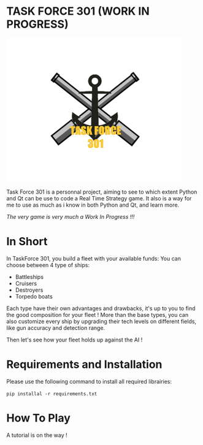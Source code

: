 ﻿# TASK FORCE 301 (WORK IN PROGRESS)
![icon](https://github.com/GregRL94/TF301/blob/master/resources/sprites/tf301_icon.png?raw=true)

Task Force 301 is a personnal project, aiming to see to which extent Python and Qt can be use to code a Real Time Strategy game. It also is a way for me to use as much as i know in both Python and Qt, and learn more.

*The very game is very much a Work In Progress !!!*

# In Short
In TaskForce 301, you build a fleet with your available funds: You can choose between 4 type of ships:

  - Battleships
  - Cruisers
  - Destroyers
  - Torpedo boats

Each type have their own advantages and drawbacks, it's up to you to find the good composition for your fleet !
More than the base types, you can also customize every ship by upgrading their tech levels on different fields, like gun accuracy and detection range.

Then let's see how your fleet holds up against the AI !

# Requirements and Installation
Please use the following command to install all required librairies:

`pip installal -r requirements.txt`

# How To Play
A tutorial is on the way !
